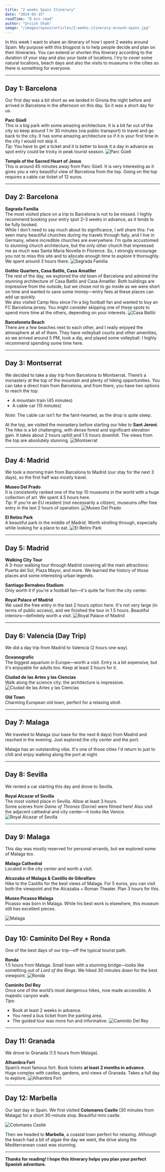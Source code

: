 ```yaml
---
title: "2 weeks Spain Itinerary"
date: "2024-03-15"
readTime: "8 min read"
author: "Urvish Shah"
image: "/images/spain/articles/2-weeks-itinerary-around-spain.jpg"
---
```


In this week I want to share an itinerary of how I spent 2 weeks around Spain. My purpose with this blogpost is to help people decide and plan on their itineraries. You can extend or shorten this itinerary according to the duration of your stay and also your taste of locations. I try to cover some natural locations, beach days and also the visits to museums in the cities so there is something for everyone.

---

## Day 1: Barcelona

Our first day was a bit short as we landed in Girona the night before and arrived in Barcelona in the afternoon on this day. So it was a short day for us.

**Parc Güell**  
This is a big park with some amazing architecture. It is a bit far out of the city so keep around 1 hr 30 minutes (via public transport) to travel and go back to the city. It has some amazing architecture so if it is your first time in the city I would not skip it.  
*Tip:* You have to get a ticket and it is better to book it a day in advance as spot entry could be tricky in peak tourist season.
![Parc Güell](/images/spain/articles/park-guell.jpg)

**Temple of the Sacred Heart of Jesus**  
This is around 45 minutes away from Parc Güell. It is very interesting as it gives you a very beautiful view of Barcelona from the top. Going on the top requires a cable car ticket of 12 euros.

---

## Day 2: Barcelona

**Sagrada Familia**  
The most visited place on a trip to Barcelona is not to be missed. I highly recommend booking your entry spot 2–3 weeks in advance, as it tends to be fully booked.  
While I don’t need to say much about its significance, I will share this: I’ve seen many beautiful churches during my travels through Italy, and I live in Germany, where incredible churches are everywhere. I’m quite accustomed to stunning church architecture, but the only other church that impressed me as much was Santa Maria Novella in Florence. So, I strongly encourage you not to miss this site and to allocate enough time to explore it thoroughly. We spent around 3 hours there.
![Sagrada Familia](/images/spain/articles/sagrada-familia.jpg)

**Gothic Quarters, Casa Batlló, Casa Amatller**  
The rest of the day, we explored the old town of Barcelona and admired the stunning architecture of Casa Batlló and Casa Amatller. Both buildings are impressive from the outside, but we chose not to go inside as we were short on time and wanted to save some money—entry fees at these places can add up quickly.  
We also visited Camp Nou since I’m a big football fan and wanted to buy an FC Barcelona jersey. You might consider skipping one of these spots to spend more time at the others, depending on your interests.
![Casa Batlló](/images/spain/articles/casa-battlo.jpg)

**Barceloneta Beach**  
There are a few beaches next to each other, and I really enjoyed the atmosphere at all of them. They have volleyball courts and other amenities, so we arrived around 5 PM, took a dip, and played some volleyball. I highly recommend spending some time here.

---

## Day 3: Montserrat

We decided to take a day trip from Barcelona to Montserrat. There’s a monastery at the top of the mountain and plenty of hiking opportunities. You can take a direct train from Barcelona, and from there, you have two options to reach the top:

- A mountain train (45 minutes)
- A cable car (15 minutes)

*Note:* The cable car isn’t for the faint-hearted, as the drop is quite steep.

At the top, we visited the monastery before starting our hike to **Sant Jeroni**. The hike is a bit challenging, with dense forest and significant elevation gain. It takes about 2 hours uphill and 1.5 hours downhill. The views from the top are absolutely stunning.
![Montserrat](/images/spain/articles/montserrat.jpg)    

---

## Day 4: Madrid

We took a morning train from Barcelona to Madrid (our stay for the next 3 days), so the first half was mostly travel.

**Museo Del Prado**  
It is consistently ranked one of the top 10 museums in the world with a huge collection of art. We spent 4.5 hours here.  
*Tip:* If you're an EU resident (not necessarily a citizen), museums offer free entry in the last 2 hours of operation.
![Museo Del Prado](/images/spain/articles/prado.jpg)

**El Retiro Park**  
A beautiful park in the middle of Madrid. Worth strolling through, especially while looking for a place to eat.
![El Retiro Park](/images/spain/articles/retiro.jpg)

---

## Day 5: Madrid

**Walking City Tour**  
A 3-hour walking tour through Madrid covering all the main attractions: Puerta del Sol, Plaza Mayor, and more. We learned the history of those places and some interesting urban legends.

**Santiago Bernabeu Stadium**  
Only worth it if you're a football fan—it's quite far from the city center.

**Royal Palace of Madrid**  
We used the free entry in the last 2 hours option here. It's not very large (in terms of public access), and we finished the tour in 1.5 hours. Beautiful interiors—definitely worth a visit.
![Royal Palace of Madrid](/images/spain/articles/palace.jpg)

---

## Day 6: Valencia (Day Trip)

We did a day trip from Madrid to Valencia (2 hours one way).

**Oceanografic**  
The biggest aquarium in Europe—worth a visit. Entry is a bit expensive, but it's enjoyable for adults too. Keep at least 3 hours for it.

**Ciudad de las Artes y las Ciencias**  
Walk along the science city; the architecture is impressive.
![Ciudad de las Artes y las Ciencias](/images/spain/articles/ciudad.jpg)

**Old Town**  
Charming European old town, perfect for a relaxing stroll.

---

## Day 7: Malaga

We traveled to Malaga (our base for the next 6 days) from Madrid and reached in the evening. Just explored the city center and the port.

Malaga has an outstanding vibe. It's one of those cities I'd return to just to chill and enjoy walking along the port at night.

---

## Day 8: Sevilla

We rented a car starting this day and drove to Sevilla.

**Royal Alcazar of Sevilla**  
The most visited place in Sevilla. Allow at least 3 hours.  
Some scenes from *Game of Thrones* (Dorne) were filmed here! Also visit the adjacent cathedral and city center—it looks like Venice.
![Royal Alcazar of Sevilla](/images/spain/articles/alcazar.jpg)

---

## Day 9: Malaga

This day was mostly reserved for personal errands, but we explored some of Malaga too.

**Malaga Cathedral**  
Located in the city center and worth a visit.

**Alcazaba of Malaga & Castillo de Gibralfaro**  
Hike to the Castillo for the best views of Malaga. For 5 euros, you can visit both the viewpoint and the Alcazaba + Roman Theater. Plan 3 hours for this.

**Museo Picasso Malaga**  
Picasso was born in Malaga. While his best work is elsewhere, this museum still has excellent pieces.

![Malaga](/images/spain/articles/malaga.jpg)

---

## Day 10: Caminito Del Rey + Ronda

One of the best days of our trip—off the typical tourist path.

**Ronda**  
1.5 hours from Malaga. Small town with a stunning bridge—looks like something out of *Lord of the Rings*. We hiked 30 minutes down for the best viewpoint.
![Ronda](/images/spain/articles/ronda.jpg)

**Caminito Del Rey**  
Once one of the world’s most dangerous hikes, now made accessible. A majestic canyon walk.  
*Tips:*  
- Book at least 2 weeks in advance.  
- You need a bus ticket from the parking area.  
- The guided tour was more fun and informative.
![Caminito Del Rey](/images/spain/articles/caminito-del-rey.jpg)

---

## Day 11: Granada

We drove to Granada (1.5 hours from Malaga).

**Alhambra Fort**  
Spain’s most famous fort. Book tickets **at least 2 months in advance**.  
Huge complex with castles, gardens, and views of Granada. Takes a full day to explore.
![Alhambra Fort](/images/spain/articles/alhambra.jpg)

---

## Day 12: Marbella

Our last day in Spain. We first visited **Colomares Castle** (30 minutes from Malaga) for a short 30-minute stop. Beautiful mini castle.

![Colomares Castle](/images/spain/articles/colomares.jpg)

Then we headed to **Marbella**, a coastal town perfect for relaxing. Although the beach had a bit of algae the day we went, the drive along the Mediterranean coast was stunning.

---

**Thanks for reading! I hope this itinerary helps you plan your perfect Spanish adventure.**
